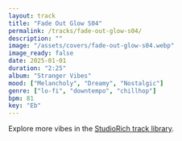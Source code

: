 ```yaml
---
layout: track
title: "Fade Out Glow S04"
permalink: /tracks/fade-out-glow-s04/
description: ""
image: "/assets/covers/fade-out-glow-s04.webp"
image_ready: false
date: 2025-01-01
duration: "2:25"
album: "Stranger Vibes"
mood: ["Melancholy", "Dreamy", "Nostalgic"]
genre: ["lo-fi", "downtempo", "chillhop"]
bpm: 81
key: "Eb"
---
```


Explore more vibes in the [StudioRich track library](/tracks/).
